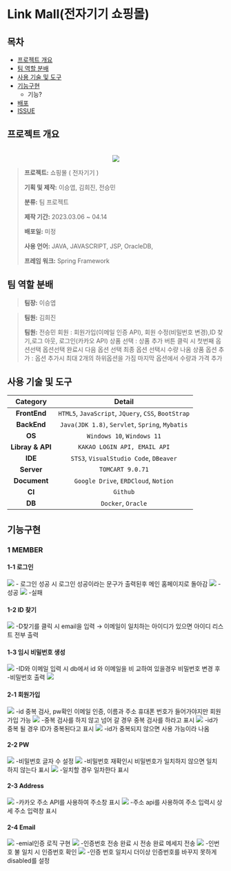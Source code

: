 # Link Mall(전자기기 쇼핑몰)

## 목차

- [프로젝트 개요](#프로젝트-개요)
- [팀 역할 분배](#팀-역할-분배)
- [사용 기술 및 도구](#사용-기술-및-도구)
- [기능구현](#기능구현)
  - 기능?
- [배포](#배포)
- [ISSUE](#ISSUE)

## 프로젝트 개요

<p align="center">
  <br>
    <img src="/src/main/webapp/resources/js/img/logo/logo.png">
  <br>
</p>

> **프로젝트:** 쇼핑몰 ( 전자기기 )
>
> **기획 및 제작:** 이승엽, 김희진, 전승민
>
> **분류:** 팀 프로젝트 
>
> **제작 기간:** 2023.03.06 ~ 04.14
>
> **배포일:** 미정
>
> **사용 언어:** JAVA, JAVASCRIPT, JSP, OracleDB,
> 
> **프레임 워크:** Spring Framework

## 팀 역할 분배
> **팀장:** 이승엽
> 
> 

> **팀원:** 김희진
>
> 
> **팀원:** 전승민
> 회원 : 회원가입(이메일 인증 API), 회원 수정(비밀번호 변경),ID 찾기,로그 아웃, 로그인(카카오 API)
> 상품 선택 : 상품 추가 버튼 클릭 시 첫번째 옵션선택 옵션선택 완료시 다음 옵션 선택 최종 옵션 선택시 수량 나옴
> 상품 옵션 추가 : 옵션 추가시 최대 2개의 하위옵션을 가짐 마지막 옵션에서 수량과 가격 추가


## 사용 기술 및 도구

|**Category**|**Detail**|
|:--:|:--:|
|**FrontEnd**| `HTML5`, `JavaScript`, `JQuery`, `CSS`, `BootStrap`|
|**BackEnd**| `Java(JDK 1.8)`, `Servlet`, `Spring`, `Mybatis` |
|**OS**| `Windows 10`, `Windows 11` |
|**Libray & API**| `KAKAO LOGIN API, EMAIL API` |
|**IDE**| `STS3`, `VisualStudio Code`, `DBeaver` |
|**Server**| `TOMCART 9.0.71` |
|**Document**| `Google Drive`, `ERDCloud`, `Notion` |
|**CI**| `Github` |
|**DB**| `Docker`, `Oracle` |

## 기능구현
### 1 MEMBER
#### 1-1 로그인
<img src="src/main/webapp/resources/imgs/MiddleLogin.png">
- 로그인 성공 시 로그인 성공이라는 문구가 출력된후 메인 홈페이지로 돌아감
<img src="src/main/webapp/resources/imgs/LoginSuccess.png">
-성공
<img src="src/main/webapp/resources/imgs/LoginFail.png">
-실패

#### 1-2 ID 찾기
<img src="src/main/webapp/resources/imgs/IdFind.png">
-D찾기를 클릭 시 email을 입력 → 이메일이 일치하는 아이디가 있으면 아이디 리스트 전부 출력

#### 1-3 임시 비밀번호 생성
<img src="src/main/webapp/resources/imgs/TemporaryPw.png">
-ID와 이메일 입력 시  db에서 id 와 이메일을 비 교하여 있을경우 비밀번호 변경 후 
-비밀번호 출력
<img src="src/main/webapp/resources/imgs/Untitled.png">

#### 2-1 회원가입
<img src="src/main/webapp/resources/imgs/Join.png">
-id 중복 검사, pw확인 이메일 인증, 이름과 주소 휴대폰 번호가 들어가야지만 회원가입 가능
<img src="src/main/webapp/resources/imgs/Duplication.png">
-중복 검사를 하지 않고 넘어 갈 경우 중복 검사를 하라고 표시
<img src="src/main/webapp/resources/imgs/DuplicationFail.png">
-id가 중복 될 경우 ID가 중복된다고 표시
<img src="src/main/webapp/resources/imgs/DuplicationSuccess.png">
-id가 중복되지 않으면 사용 가능이라 나옴

#### 2-2 PW
<img src="src/main/webapp/resources/imgs/PwCount.png">
-비밀번호 글자 수 설정
<img src="src/main/webapp/resources/imgs/PwFail.png">
-비밀번호 재확인시 비밀번호가 일치하지 않으면 일치 하지 않는다 표시
<img src="src/main/webapp/resources/imgs/PwSuccess.png">
-일치할 경우 일차한다 표시

#### 2-3 Address
<img src="src/main/webapp/resources/imgs/Address.png">
-카카오 주소 API를 사용하여 주소창 표시
<img src="src/main/webapp/resources/imgs/AddressDetail.png">
-주소 api를 사용하여 주소 입력시 상세 주소 입력창 표시

#### 2-4 Email
<img src="src/main/webapp/resources/imgs/Email.png">
-emial인증 로직 구현
<img src="src/main/webapp/resources/imgs/EmailSend.png">
-인증번호 전송 완료 시 전송 완료 메세지 전송
<img src="src/main/webapp/resources/imgs/EmailFail.png">
-인번호 불 일치 시 인증번호 확인
<img src="src/main/webapp/resources/imgs/EmailSuccess.png">
-인증 번호 일치시 더이상 인증번호를 바꾸지 못하게 disabled를 설정




